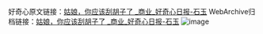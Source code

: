 好奇心原文链接：[姑娘，你应该刮胡子了 _商业_好奇心日报-石玉](https://www.qdaily.com/articles/6037.html)
WebArchive归档链接：[姑娘，你应该刮胡子了 _商业_好奇心日报-石玉](http://web.archive.org/web/20190623165836/https://www.qdaily.com/articles/6037.html)
![image](http://ww3.sinaimg.cn/large/007d5XDply1g3wj7lajucj30u04f3e81)